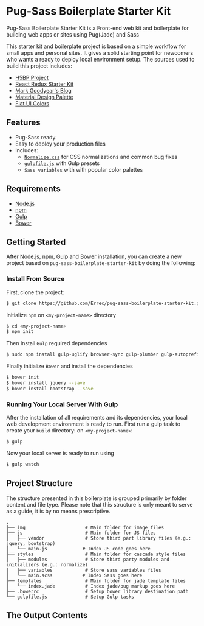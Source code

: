 # Pug-Sass Boilerplate Starter Kit

Pug-Sass Boilerplate Starter Kit is a Front-end web kit and boilerplate for building web apps or sites using Pug(Jade) and Sass

This starter kit and boilerplate project is based on a simple workflow for small apps and personal sites. It gives a solid starting point for newcomers who wants a ready to deploy local environment setup. The sources used to build this project includes:

  * [H5BP Project](https://github.com/h5bp/html5-boilerplate)
  * [React Redux Starter Kit](https://github.com/davezuko/react-redux-starter-kit)
  * [Mark Goodyear's Blog](https://markgoodyear.com/2014/01/getting-started-with-gulp/)
  * [Material Design Palette](https://www.materialpalette.com/)
  * [Flat UI Colors](https://flatuicolors.com/)

## Features

  * Pug-Sass ready.
  * Easy to deploy your production files
  * Includes:
    * [`Normalize.css`](https://necolas.github.com/normalize.css/) for CSS normalizations and common bug fixes
    * [`gulpfile.js`](http://gulpjs.com/) with Gulp presets
    * `Sass variables` with with popular color palettes

## Requirements

* [Node.js](https://nodejs.org)
* [npm](https://www.npmjs.com)
* [Gulp](http://gulpjs.com/)
* [Bower](https://bower.io/)

## Getting Started

After [Node.js](https://nodejs.org/en/download/), [npm](https://docs.npmjs.com/getting-started/installing-node), [Gulp](https://github.com/gulpjs/gulp/blob/master/docs/getting-started.md) and [Bower](https://bower.io/#install-bower) installation, you can create a new project based on `pug-sass-boilerplate-starter-kit` by doing the following:

### Install From Source

First, clone the project:

```bash
$ git clone https://github.com/Errec/pug-sass-boilerplate-starter-kit.git <my-project-name>
```

Initialize `npm` on `<my-project-name>` directory

```bash
$ cd <my-project-name>
$ npm init
```

Then install `Gulp` required dependencies

```bash
$ sudo npm install gulp-uglify browser-sync gulp-plumber gulp-autoprefixer gulp-sass gulp-jade gulp-imagemin del gulp-cache gulp-clean-css gulp-sourcemaps gulp-concat beeper gulp-util gulp-rename gulp-notify --save-dev
```

Finally initialize `Bower` and install the dependencies

```bash
$ bower init
$ bower install jquery --save
$ bower install bootstrap --save
```

### Running Your Local Server With Gulp

After the installation of all requirements and its dependencies, your local web development environment is ready to run. First run a gulp task to create your `build` directory: on `<my-project-name>`:

```bash
$ gulp
```

Now your local server is ready to run using

```bash
$ gulp watch
```

## Project Structure

The structure presented in this boilerplate is grouped primarily by folder content and file type. Please note that this structure is only meant to serve as a guide, it is by no means prescriptive.

```
.
├── img                      # Main folder for image files
├── js                       # Main folder for JS files
│   ├── vendor               # Store third part library files (e.g.: jquery, bootstrap)
│   └── main.js             # Index JS code goes here
├── styles                   # Main folder for cascade style files
│   ├── modules              # Store third party modules and initializers (e.g.: normalize)
│   ├── variables            # Store sass variables files
│   └── main.scss           # Index Sass goes here
├── templates                # Main folder for jade template files
│   └── index.jade           # Index jade/pug markup goes here
├── .bowerrc                 # Setup bower library destination path
└── gulpfile.js              # Setup Gulp tasks
```

## The Output Contents
